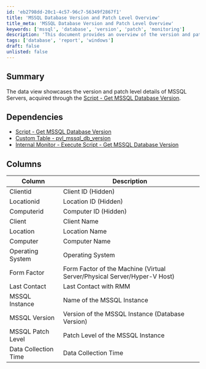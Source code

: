 ```yaml
---
id: 'eb2798dd-20c1-4c57-96c7-56349f2867f1'
title: 'MSSQL Database Version and Patch Level Overview'
title_meta: 'MSSQL Database Version and Patch Level Overview'
keywords: ['mssql', 'database', 'version', 'patch', 'monitoring']
description: 'This document provides an overview of the version and patch level details of MSSQL Servers, detailing the data collected through the associated script and its dependencies. It outlines the key columns and their descriptions for better understanding and utilization.'
tags: ['database', 'report', 'windows']
draft: false
unlisted: false
---
```


## Summary

The data view showcases the version and patch level details of MSSQL Servers, acquired through the [Script - Get MSSQL Database Version](<../scripts/Get MSSQL Database Version.md>).

## Dependencies

- [Script - Get MSSQL Database Version](<../scripts/Get MSSQL Database Version.md>)
- [Custom Table - pvl_mssql_db_version](<../tables/pvl_mssql_db_version.md>)
- [Internal Monitor - Execute Script - Get MSSQL Database Version](<../monitors/Execute Script - Get MSSQL Database Version.md>)

## Columns

| Column                | Description                                                        |
|----------------------|--------------------------------------------------------------------|
| Clientid             | Client ID (Hidden)                                                |
| Locationid           | Location ID (Hidden)                                              |
| Computerid           | Computer ID (Hidden)                                              |
| Client               | Client Name                                                       |
| Location             | Location Name                                                     |
| Computer             | Computer Name                                                     |
| Operating System      | Operating System                                                  |
| Form Factor          | Form Factor of the Machine (Virtual Server/Physical Server/Hyper-V Host) |
| Last Contact         | Last Contact with RMM                                            |
| MSSQL Instance       | Name of the MSSQL Instance                                       |
| MSSQL Version        | Version of the MSSQL Instance (Database Version)                 |
| MSSQL Patch Level    | Patch Level of the MSSQL Instance                                 |
| Data Collection Time  | Data Collection Time                                              |


